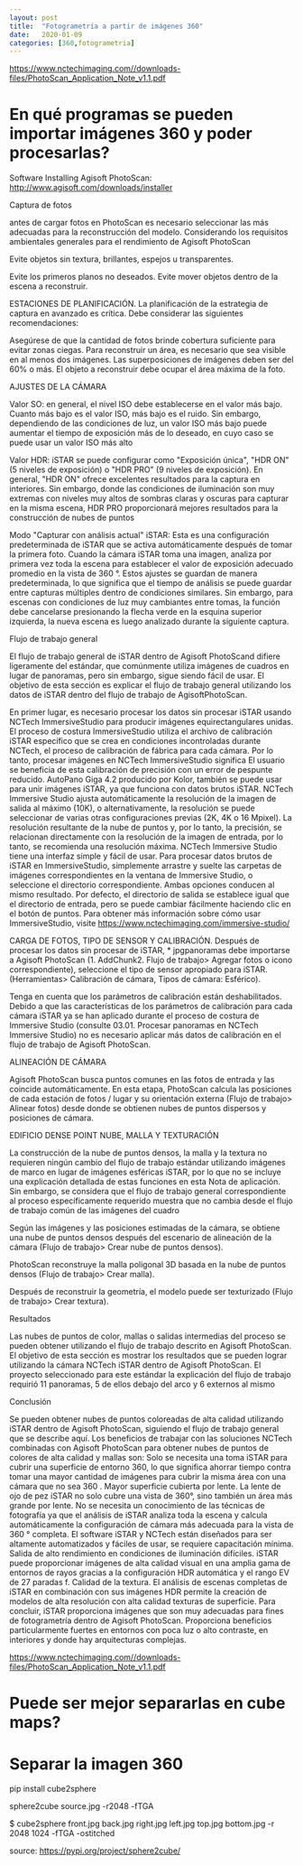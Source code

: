 ```yaml
---
layout: post
title:  "Fotogrametría a partir de imágenes 360"
date:   2020-01-09
categories: [360,fotogrametria]
---
```

https://www.nctechimaging.com//downloads-files/PhotoScan_Application_Note_v1.1.pdf

# En qué programas se pueden importar imágenes 360 y poder procesarlas?

Software
Installing Agisoft PhotoScan: http://www.agisoft.com/downloads/installer

Captura de fotos

antes de cargar fotos en PhotoScan es necesario seleccionar las más adecuadas para la reconstrucción del modelo. 
Considerando los requisitos ambientales generales para el rendimiento de Agisoft PhotoScan

Evite objetos sin textura, brillantes, espejos u transparentes.

Evite los primeros planos no deseados.
Evite mover objetos dentro de la escena a reconstruir.

ESTACIONES DE PLANIFICACIÓN. La planificación de la estrategia de captura en avanzado es crítica. Debe considerar las siguientes recomendaciones:

Asegúrese de que la cantidad de fotos brinde cobertura suficiente para evitar zonas ciegas. Para reconstruir un área, es necesario que sea visible 
en al menos dos imágenes. Las superposiciones de imágenes deben ser del 60% o más. El objeto a reconstruir debe ocupar el área máxima de la foto.

AJUSTES DE LA CÁMARA

Valor SO: en general, el nivel ISO debe establecerse en el valor más bajo. Cuanto más bajo es el valor ISO, más bajo es el ruido. Sin embargo, 
dependiendo de las condiciones de luz, un valor ISO más bajo puede aumentar el tiempo de exposición más de lo deseado, en cuyo caso se puede usar un valor ISO más alto

Valor HDR: iSTAR se puede configurar como "Exposición única", "HDR ON" (5 niveles de exposición) o "HDR PRO" (9 niveles de exposición). En general, "HDR ON" ofrece 
excelentes resultados para la captura en interiores. Sin embargo, donde las condiciones de iluminación son muy extremas con niveles muy altos de sombras claras y 
oscuras para capturar en la misma escena, HDR PRO proporcionará mejores resultados para la construcción de nubes de puntos

Modo "Capturar con análisis actual" iSTAR: Esta es una configuración predeterminada de iSTAR que se activa automáticamente después de tomar la primera foto. Cuando la 
cámara iSTAR toma una imagen, analiza por primera vez toda la escena para establecer el valor de exposición adecuado promedio en la vista de 360 °. Estos ajustes se 
guardan de manera predeterminada, lo que significa que el tiempo de análisis se puede guardar entre capturas múltiples dentro de condiciones similares. Sin embargo, 
para escenas con condiciones de luz muy cambiantes entre tomas, la función debe cancelarse presionando la flecha verde en la esquina superior izquierda, 
la nueva escena es luego analizado durante la siguiente captura.

Flujo de trabajo general

El flujo de trabajo general de iSTAR dentro de Agisoft PhotoScand difiere ligeramente del estándar, que comúnmente utiliza imágenes de cuadros en lugar de panoramas, 
pero sin embargo, sigue siendo fácil de usar. El objetivo de esta sección es explicar el flujo de trabajo general utilizando los datos de iSTAR dentro del flujo de 
trabajo de AgisoftPhotoScan.

En primer lugar, es necesario procesar los datos sin procesar iSTAR usando NCTech ImmersiveStudio para producir imágenes equirectangulares unidas. 
El proceso de costura ImmersiveStudio utiliza el archivo de calibración iSTAR específico que se crea en condiciones incontroladas durante NCTech, 
el proceso de calibración de fábrica para cada cámara. Por lo tanto, procesar imágenes en NCTech ImmersiveStudio significa El usuario se beneficia 
de esta calibración de precisión con un error de pespunte reducido. AutoPano Giga 4.2 producido por Kolor, también se puede usar para unir imágenes iSTAR, 
ya que funciona con datos brutos iSTAR. NCTech Immersive Studio ajusta automáticamente la resolución de la imagen de salida al máximo (10K), 
o alternativamente, la resolución se puede seleccionar de varias otras configuraciones previas (2K, 4K o 16 Mpixel). La resolución resultante de la nube 
de puntos y, por lo tanto, la precisión, se relacionan directamente con la resolución de la imagen de entrada, por lo tanto, se recomienda una resolución máxima. 
NCTech Immersive Studio tiene una interfaz simple y fácil de usar. Para procesar datos brutos de iSTAR en ImmersiveStudio, simplemente arrastre y suelte las 
carpetas de imágenes correspondientes en la ventana de Immersive Studio, o seleccione el directorio correspondiente. Ambas opciones conducen al mismo resultado. 
Por defecto, el directorio de salida se establece igual que el directorio de entrada, pero se puede cambiar fácilmente haciendo clic en el botón de puntos. 
Para obtener más información sobre cómo usar ImmersiveStudio, visite https://www.nctechimaging.com/immersive-studio/

CARGA DE FOTOS, TIPO DE SENSOR Y CALIBRACIÓN. Después de procesar los datos sin procesar de iSTAR, * jpgpanoramas debe importarse a Agisoft PhotoScan (1. AddChunk2. 
Flujo de trabajo> Agregar fotos o icono correspondiente), seleccione el tipo de sensor apropiado para iSTAR. (Herramientas> Calibración de cámara, Tipos de cámara: Esférico).

Tenga en cuenta que los parámetros de calibración están deshabilitados. Debido a que las características de los parámetros de calibración para cada cámara iSTAR 
ya se han aplicado durante el proceso de costura de Immersive Studio (consulte 03.01. Procesar panoramas en NCTech Immersive Studio) no es necesario aplicar más 
datos de calibración en el flujo de trabajo de Agisoft PhotoScan.

ALINEACIÓN DE CÁMARA

Agisoft PhotoScan busca puntos comunes en las fotos de entrada y las coincide automáticamente. En esta etapa, PhotoScan calcula las posiciones de cada estación de 
fotos / lugar y su orientación externa (Flujo de trabajo> Alinear fotos) desde donde se obtienen nubes de puntos dispersos y posiciones de cámara.

EDIFICIO DENSE POINT NUBE, MALLA Y TEXTURACIÓN

La construcción de la nube de puntos densos, la malla y la textura no requieren ningún cambio del flujo de trabajo estándar utilizando imágenes de marco en lugar 
de imágenes esféricas iSTAR, por lo que no se incluye una explicación detallada de estas funciones en esta Nota de aplicación. Sin embargo, se considera que el 
flujo de trabajo general correspondiente al proceso específicamente requerido muestra que no cambia desde el flujo de trabajo común de las imágenes del cuadro

Según las imágenes y las posiciones estimadas de la cámara, se obtiene una nube de puntos densos después del escenario de alineación de 
la cámara (Flujo de trabajo> Crear nube de puntos densos).

PhotoScan reconstruye la malla poligonal 3D basada en la nube de puntos densos (Flujo de trabajo> Crear malla).

Después de reconstruir la geometría, el modelo puede ser texturizado (Flujo de trabajo> Crear textura).


Resultados

Las nubes de puntos de color, mallas o salidas intermedias del proceso se pueden obtener utilizando el flujo de trabajo descrito en Agisoft PhotoScan. 
El objetivo de esta sección es mostrar los resultados que se pueden lograr utilizando la cámara NCTech iSTAR dentro de Agisoft PhotoScan. 
El proyecto seleccionado para este estándar la explicación del flujo de trabajo requirió 11 panoramas, 5 de ellos debajo del arco y 6 externos al mismo

Conclusión

Se pueden obtener nubes de puntos coloreadas de alta calidad utilizando iSTAR dentro de Agisoft PhotoScan, siguiendo el flujo de trabajo general que 
se describe aquí. Los beneficios de trabajar con las soluciones NCTech combinadas con Agisoft PhotoScan para obtener nubes de puntos de colores de 
alta calidad y mallas son: Solo se necesita una toma iSTAR para cubrir una superficie de entorno 360, lo que significa ahorrar tiempo contra tomar 
una mayor cantidad de imágenes para cubrir la misma área con una cámara que no sea 360 . Mayor superficie cubierta por lente. La lente de ojo de pez 
iSTAR no solo cubre una vista de 360 ​​°, sino también un área más grande por lente. No se necesita un conocimiento de las técnicas de fotografía ya 
que el análisis de iSTAR analiza toda la escena y calcula automáticamente la configuración de cámara más adecuada para la vista de 360 ​​° completa.
El software iSTAR y NCTech están diseñados para ser altamente automatizados y fáciles de usar, se requiere capacitación mínima. Salida de alto 
rendimiento en condiciones de iluminación difíciles. iSTAR puede proporcionar imágenes de alta calidad visual en una amplia gama de entornos de 
rayos gracias a la configuración HDR automática y el rango EV de 27 paradas f. Calidad de la textura. El análisis de escenas completas de iSTAR en 
combinación con sus imágenes HDR permite la creación de modelos de alta resolución con alta calidad texturas de superficie. Para concluir, 
iSTAR proporciona imágenes que son muy adecuadas para fines de fotogrametría dentro de Agisoft PhotoScan. Proporciona beneficios particularmente 
fuertes en entornos con poca luz o alto contraste, en interiores y donde hay arquitecturas complejas.

https://www.nctechimaging.com//downloads-files/PhotoScan_Application_Note_v1.1.pdf

# Puede ser mejor separarlas en cube maps?


# Separar la imagen 360

pip install cube2sphere

sphere2cube source.jpg -r2048 -fTGA

$ cube2sphere front.jpg back.jpg right.jpg left.jpg top.jpg bottom.jpg -r 2048 1024 -fTGA -ostitched

source: https://pypi.org/project/sphere2cube/

